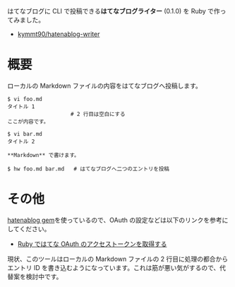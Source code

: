<!-- はてなブログライターを作った -->

はてなブログに CLI で投稿できる**はてなブログライター** (0.1.0) を Ruby で作ってみました。

- [kymmt90/hatenablog-writer](https://github.com/kymmt90/hatenablog-writer)

# 概要

ローカルの Markdown ファイルの内容をはてなブログへ投稿します。

    $ vi foo.md
    タイトル 1
                        # 2 行目は空白にする
    ここが内容です。

    $ vi bar.md
    タイトル 2

    **Markdown** で書けます。

    $ hw foo.md bar.md   # はてなブログへ二つのエントリを投稿

# その他

[hatenablog gem](https://github.com/kymmt90/hatenablog)を使っているので、OAuth の設定などは以下のリンクを参考にしてください。

- [Ruby ではてな OAuth のアクセストークンを取得する](http://kymmt90.hatenablog.com/entry/hatena_oauth)

現状、このツールはローカルの Markdown ファイルの 2 行目に処理の都合からエントリ ID を書き込むようになっています。これは筋が悪い気がするので、代替案を検討中です。

